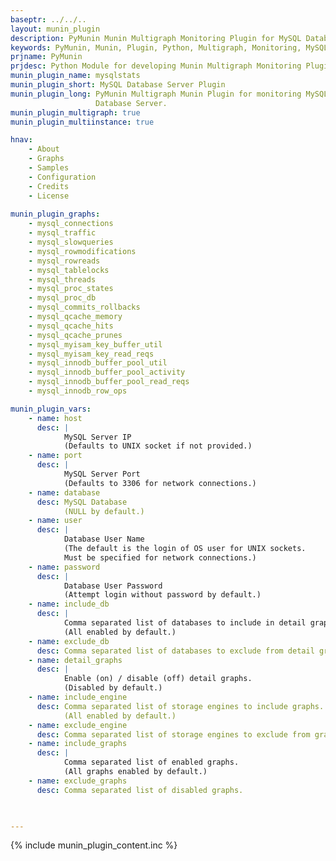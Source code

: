```yaml
---
baseptr: ../../..
layout: munin_plugin
description: PyMunin Munin Multigraph Monitoring Plugin for MySQL Database Server in Python.
keywords: PyMunin, Munin, Plugin, Python, Multigraph, Monitoring, MySQL, Database, MyISAM, InnoDB
prjname: PyMunin
prjdesc: Python Module for developing Munin Multigraph Monitoring Plugins
munin_plugin_name: mysqlstats
munin_plugin_short: MySQL Database Server Plugin
munin_plugin_long: PyMunin Multigraph Munin Plugin for monitoring MySQL 
                   Database Server.
munin_plugin_multigraph: true
munin_plugin_multiinstance: true

hnav:
    - About
    - Graphs
    - Samples
    - Configuration
    - Credits
    - License
                   
munin_plugin_graphs:
    - mysql_connections
    - mysql_traffic
    - mysql_slowqueries
    - mysql_rowmodifications
    - mysql_rowreads
    - mysql_tablelocks
    - mysql_threads
    - mysql_proc_states
    - mysql_proc_db
    - mysql_commits_rollbacks
    - mysql_qcache_memory
    - mysql_qcache_hits
    - mysql_qcache_prunes
    - mysql_myisam_key_buffer_util
    - mysql_myisam_key_read_reqs
    - mysql_innodb_buffer_pool_util
    - mysql_innodb_buffer_pool_activity
    - mysql_innodb_buffer_pool_read_reqs
    - mysql_innodb_row_ops

munin_plugin_vars:
    - name: host
      desc: |
            MySQL Server IP
            (Defaults to UNIX socket if not provided.)
    - name: port
      desc: | 
            MySQL Server Port
            (Defaults to 3306 for network connections.)
    - name: database
      desc: MySQL Database
            (NULL by default.)
    - name: user
      desc: |
            Database User Name
            (The default is the login of OS user for UNIX sockets.
            Must be specified for network connections.)
    - name: password
      desc: |
            Database User Password
            (Attempt login without password by default.)
    - name: include_db
      desc: |
            Comma separated list of databases to include in detail graphs.
            (All enabled by default.)
    - name: exclude_db
      desc: Comma separated list of databases to exclude from detail graphs.
    - name: detail_graphs
      desc: | 
            Enable (on) / disable (off) detail graphs.
            (Disabled by default.)
    - name: include_engine
      desc: Comma separated list of storage engines to include graphs.
            (All enabled by default.)
    - name: exclude_engine
      desc: Comma separated list of storage engines to exclude from graphs.
    - name: include_graphs
      desc: |
            Comma separated list of enabled graphs.
            (All graphs enabled by default.)
    - name: exclude_graphs
      desc: Comma separated list of disabled graphs.


    
---
```


{% include munin_plugin_content.inc %}
